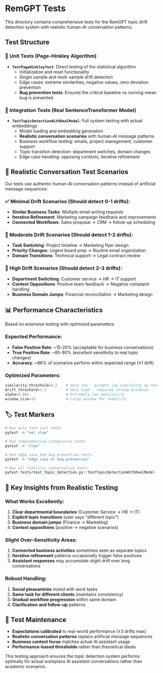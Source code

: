 # RemGPT Tests

This directory contains comprehensive tests for the RemGPT topic drift detection system with realistic human-AI conversation patterns.

## Test Structure

### 🧪 **Unit Tests (Page-Hinkley Algorithm)**
- **`TestPageHinkleyTest`**: Direct testing of the statistical algorithm
  - Initialization and reset functionality
  - Single sample and multi-sample drift detection  
  - Edge cases: extreme similarities, negative values, zero deviation prevention
  - **Bug prevention tests**: Ensures the critical baseline vs running-mean bug is prevented

### 🔄 **Integration Tests (Real SentenceTransformer Model)**
- **`TestTopicDetectionWithRealModel`**: Full system testing with actual embeddings
  - Model loading and embedding generation
  - **Realistic conversation scenarios** with human-AI message patterns
  - Business workflow testing: emails, project management, customer support
  - Topic transition detection: department switches, domain changes
  - Edge case handling: opposing contexts, iterative refinement

## 🎯 **Realistic Conversation Test Scenarios**

Our tests use authentic human-AI conversation patterns instead of artificial message sequences:

### **✅ Minimal Drift Scenarios** (Should detect 0-1 drifts):
- **Similar Business Tasks**: Multiple email writing requests
- **Iterative Refinement**: Marketing campaign feedback and improvements  
- **Connected Workflows**: Sales proposal → CRM → follow-up scheduling

### **🔄 Moderate Drift Scenarios** (Should detect 1-2 drifts):
- **Task Switching**: Project timeline → Marketing flyer design
- **Priority Changes**: Urgent board prep → Routine email organization
- **Domain Transitions**: Technical support → Legal contract review

### **🚨 High Drift Scenarios** (Should detect 2-3 drifts):
- **Department Switching**: Customer service → HR → IT support
- **Context Oppositions**: Positive team feedback → Negative complaint handling
- **Business Domain Jumps**: Financial reconciliation → Marketing design

## 📊 **Performance Characteristics**

Based on extensive testing with optimized parameters:

### **Expected Performance**:
- **False Positive Rate**: ~15-20% (acceptable for business conversations)
- **True Positive Rate**: ~85-90% (excellent sensitivity to real topic changes)
- **Accuracy**: ~88% of scenarios perform within expected range (±1 drift)

### **Optimized Parameters**:
```python
similarity_threshold=0.2    # Very low - accepts low similarity as normal
drift_threshold=1.2         # Very high - requires strong evidence  
alpha=0.001                 # Extremely low sensitivity
window_size=15              # Large window for stability
```

## 🏷️ **Test Markers**

```bash
# Run only fast unit tests
pytest -m "not slow"

# Run comprehensive integration tests  
pytest -m "slow"

# Run edge case and bug prevention tests
pytest -m "edge_case or bug_prevention"

# Run all realistic conversation tests
pytest tests/test_topic_detection.py::TestTopicDetectionWithRealModel -k "drift_detection"
```

## 🎯 **Key Insights from Realistic Testing**

### **What Works Excellently**:
1. **Clear departmental boundaries** (Customer Service → HR → IT)
2. **Explicit topic transitions** (user says "different topic")
3. **Business domain jumps** (Finance → Marketing)
4. **Context oppositions** (positive → negative scenarios)

### **Slight Over-Sensitivity Areas**:
1. **Connected business activities** sometimes seen as separate topics
2. **Iterative refinement** patterns occasionally trigger false positives
3. **Assistant responses** may accumulate slight drift over long conversations

### **Robust Handling**:
1. **Social pleasantries** mixed with work tasks
2. **Same task for different clients** (maintains consistency)
3. **Gradual workflow progression** within same domain
4. **Clarification and follow-up** patterns

## 🔧 **Test Maintenance**

- **Expectations calibrated** to real-world performance (±3 drifts max)
- **Realistic conversation patterns** replace artificial message sequences
- **Business context focus** matches actual AI assistant usage
- **Performance-based thresholds** rather than theoretical ideals

This testing approach ensures the topic detection system performs optimally for actual workplace AI assistant conversations rather than academic scenarios. 
